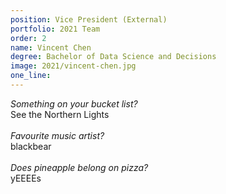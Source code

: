 ```yaml
---
position: Vice President (External)
portfolio: 2021 Team
order: 2
name: Vincent Chen
degree: Bachelor of Data Science and Decisions
image: 2021/vincent-chen.jpg
one_line:
---
```

*Something on your bucket list?*
<br>
See the Northern Lights
<br><br>
*Favourite music artist?*
<br>
blackbear
<br><br>
*Does pineapple belong on pizza?*
<br>
yEEEEs
